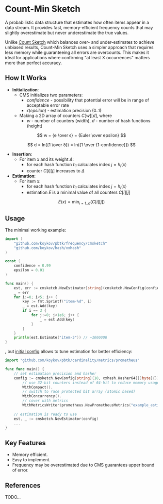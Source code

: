 # Count-Min Sketch

A probabilistic data structure that estimates how often items appear in a data stream. It provides fast,
memory-efficient frequency counts that may slightly overestimate but never underestimate the true values.

Unlike [Count Sketch](../countsketch) which balances over- and under-estimates to achieve unbiased results,
Count-Min Sketch uses a simpler approach that requires less memory while guaranteeing all errors are overcounts.
This makes it ideal for applications where confirming "at least X occurrences" matters more than perfect accuracy.

## How It Works

* **Initialization**:
  * CMS initializes two parameters:
    * $confidence$ - possibility that potential error will be in range of acceptable error rate
    * $ϵ (epsilon)$ - estimation precision (0..1)
  * Making a 2D array of counters $C[w][d]$, where
    * $w$ - number of counters (width), $d$ - number of hash functions (height)

$$
w = {e \over ϵ} = {Euler \over epsilon}
$$

$$
d = ln({1 \over δ}) = ln({1 \over {1-confidence}})
$$

* **Insertion**:
  * For item $x$ and its weight $Δ$:
    * for each hash function $h_i$ calculates index $j = h_i(x)$
    * counter $C[i][j]$ increases to $Δ$
* **Estimation**:
  * For item $x$:
    * for each hash function $h_i$ calculates index $j = h_i(x)$
    * estimation $E$ is a minimal value of all counters $C[i][j]$

$$
E(x) = \min_{i=1..d}(C[i][j])
$$

## Usage

The minimal working example:
```go
import (
    "github.com/koykov/pbtk/frequency/cmsketch"
    "github.com/koykov/hash/xxhash"
)

const (
	confidence = 0.99
	epsilon = 0.01
)

func main() {
    est, err := cmsketch.NewEstimator[string](cmsketch.NewConfig(confidence, epsilon, xxhash.Hasher64[[]byte]{}))
    _ = err
    for i:=0; i<5; i++ {
        key := fmt.Sprintf("item-%d", i)
        _ = est.Add(key)
        if i == 3 {
            for j:=0; j<1e6; j++ {
                _ = est.Add(key)
            }
        }
    }
    println(est.Estimate("item-3")) // ~1000000
}
```
, but [initial config](config.go) allows to tune estimation for better efficiency:
```go
import "github.com/koykov/pbtk/cardinality/metrics/prometheus"

func func main() {
    // set estimation precision and hasher
    config := cmsketch.NewConfig[string](18, xxhash.Hasher64[[]byte]{}).
        // use 32-bit counters instead of 64-bit to reduce memory usage
        WithCompact().
        // switch to race protected bit array (atomic based)
        WithConcurrency().
        // cover with metrics
        WithMetricsWriter(prometheus.NewPrometheusMetrics("example_estimation"))
    
    // estimation is ready to use
    est, _ := cmsketch.NewEstimator(config)
    ...
}
```

## Key Features

* Memory efficient.
* Easy to implement.
* Frequency may be overestimated due to CMS guarantees upper bound of error.

## References

TODO...
